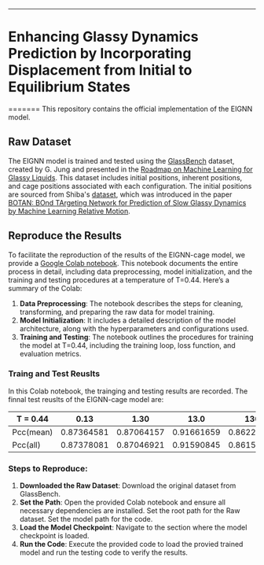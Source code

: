 
---

# Enhancing Glassy Dynamics Prediction by Incorporating Displacement from Initial to Equilibrium States
=======
This repository contains the official implementation of the EIGNN model.


## Raw Dataset

The EIGNN model is trained and tested using the [GlassBench](https://doi.org/10.5281/zenodo.10118191) dataset, created by G. Jung and presented in the [Roadmap on Machine Learning for Glassy Liquids](https://arxiv.org/abs/2311.14752). This dataset includes initial positions, inherent positions, and cage positions associated with each configuration. The initial positions are sourced from Shiba's [dataset](https://ipomoea-www.cc.u-tokyo.ac.jp/i29002/botan/public_dataset.tar.gz), which was introduced in the paper [BOTAN: BOnd TArgeting Network for Prediction of Slow Glassy Dynamics by Machine Learning Relative Motion](https://pubs.aip.org/aip/jcp/article/158/8/084503/2868947/BOTAN-BOnd-TArgeting-Network-for-prediction-of).

## Reproduce the Results

To facilitate the reproduction of the results of the EIGNN-cage model, we provide a [Google Colab notebook](https://github.com/xjiang-hnu/EIGNN/blob/main/Training%20and%20Test%20with%20EIGNN_Cage.ipynb). This notebook documents the entire process in detail, including data preprocessing, model initialization, and the training and testing procedures at a temperature of T=0.44. Here’s a summary of the Colab:

1. **Data Preprocessing**: The notebook describes the steps for cleaning, transforming, and preparing the raw data for model training.
2. **Model Initialization**: It includes a detailed description of the model architecture, along with the hyperparameters and configurations used.
3. **Training and Testing**: The notebook outlines the procedures for training the model at T=0.44, including the training loop, loss function, and evaluation metrics.
### Traing and Test Reuslts
In this Colab notebook, the trainging and testing results are recorded. The finnal test reuslts of the EIGNN-cage model are:


| T = 0.44 |  0.13   | 1.30     | 13.0    | 130     | 412    | 1300      | 4120     | 13 000      | 41 200      | 130 000    |
|----------------|-------------------|-------------------|-------------------|-------------------|-------------------|-------------------|-------------------|-------------------|-------------------|--------------------|
| Pcc(mean)           | 0.87364581        | 0.87064157        | 0.91661659        | 0.86220094        | 0.84399332        | 0.8393544         | 0.82280353        | 0.75662464        | 0.58931166        | 0.30577556         |
| Pcc(all)          | 0.87378081        | 0.87046921        | 0.91590845        | 0.86153974        | 0.84486262        | 0.8401456         | 0.8226806         | 0.74941987        | 0.55762555        | 0.29931875         |
### Steps to Reproduce:

1. **Downloaded the Raw Dataset**: Download the original dataset from GlassBench.  
2. **Set the Path**: Open the provided Colab notebook and ensure all necessary dependencies are installed. Set the root path for the Raw dataset. Set the model path for the code.
3. **Load the Model Checkpoint**: Navigate to the section where the model checkpoint is loaded.
4. **Run the Code**: Execute the provided code to load the provied trained model and run the testing code to verify the results.


